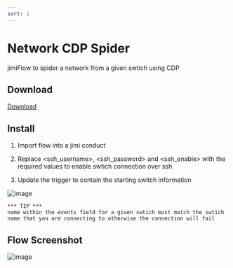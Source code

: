 ```yaml
---
sort: 1
---
```


# Network CDP Spider

jimiFlow to spider a network from a given swtich using CDP

## Download

[Download](https://raw.githubusercontent.com/z1pti3/jimiFlows/master/CDP%20Spider/Network%20CDP%20Spider.json)

## Install

1. Import flow into a jimi conduct

2. Replace <ssh_username>, <ssh_password> and <ssh_enable> with the required values to enable swtich connection over ssh

3. Update the trigger to contain the starting switch information

![image](https://user-images.githubusercontent.com/66521110/135755097-c69802eb-56d8-4407-b3a2-4bfaa78d6079.png)

```
*** TIP ***
name within the events field for a given swtich must match the swtich name that you are connecting to otherwise the connection will fail
```

## Flow Screenshot

![image](https://user-images.githubusercontent.com/66521110/135755065-cdc4a0bd-36f4-4a73-a3e0-7a69f9bcf59f.png)

